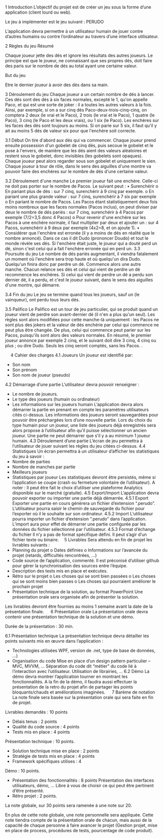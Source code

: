 
1	Introduction
L’objectif du projet est de créer un jeu sous la forme d’une application (client lourd ou web).

Le jeu à implémenter est le jeu suivant : PERUDO


 


L’application devra permettre à un utilisateur humain de jouer contre d’autres humains ou contre l’ordinateur au travers d’une interface utilisateur.

 
2	Règles du jeu
Résumé

Chaque joueur jette des dés et ignore les résultats des autres joueurs. Le principe est que le joueur, ne connaissant que ses propres dés, doit faire des paris sur le nombre de dés au total ayant une certaine valeur. 

But du jeu

Etre le dernier joueur à avoir des dés dans sa main.
 
3	Déroulement du jeu
Chaque joueur a un certain nombre de dés à lancer. Ces dés sont des dés à six faces normales, excepté le 1, qu'on appelle Paco, et qui est une sorte de joker : il a toutes les autres valeurs à la fois. Ainsi, par exemple, si on a sur cinq dés Paco-deux-trois-cinq-cinq, on comptera 2 deux (le vrai et le Paco), 2 trois (le vrai et le Paco), 1 quatre (le Paco), 3 cinq (le Paco et les deux vrais), ou 1 six (le Paco).
Les enchères sur les faces des dés sont toujours au moins. Si on parie sur 5 six, il faut qu'il y ait au moins 5 dés de valeur six pour que l'enchère soit correcte.

3.1	Début
On tire d'abord aux dés qui va commencer. Chaque joueur prend ensuite possession d'un gobelet de cinq dés, puis secoue le gobelet et le pose à l'envers, de manière que les dés aient des valeurs aléatoires et restent sous le gobelet, donc invisibles (les gobelets sont opaques). Chaque joueur peut alors regarder sous son gobelet et uniquement le sien. Chaque joueur à tour de rôle, dans le sens des aiguilles d'une montre va pouvoir faire des enchères sur le nombre de dés d'une certaine valeur.

3.2	Déroulement d'une manche
Le premier joueur fait une enchère. Celle-ci ne doit pas porter sur le nombre de Pacos.
Le suivant peut :
•	Surenchérir 
o	En pariant plus de dés : sur 7 cinq, surenchérir à 9 cinq par exemple.
o	En pariant une plus grande valeur : sur 7 cinq, surenchérir à 7 six par exemple
o	En pariant le nombre de Pacos. Les Pacos étant statistiquement deux fois moins nombreux que les faces normales (Pacos inclus), on peut diviser par deux le nombre de dés pariés : sur 7 cinq, surenchérir à 4 Pacos par exemple (7/2=3,5 donc 4 Pacos)
o	Pour revenir d'une enchère sur les Pacos à une enchère normale, il faut multiplier par deux et ajouter un : sur 4 Pacos, surenchérir à 9 deux par exemple (4x2=8, et on ajoute 1).
•	Considérer que l'enchère est erronée (il y a moins de dés en réalité que le nombre annoncé). Dans ce cas il dit Dudo (prononcer Doudo) et tout le monde révèle ses dés. Si l'enchère était juste, le joueur qui a douté perd un dé, sinon c'est celui qui a fait l'enchère erronée qui en perd un.
3.3	Poursuite du jeu
Le nombre de dés pariés augmentant, il viendra fatalement un moment où l'enchère sera trop haute et où quelqu'un dira Dudo. Quelqu'un finira donc par perdre un dé. Commence alors une autre manche. Chacun relance ses dés et celui qui vient de perdre un dé recommence les enchères. Si celui qui vient de perdre un dé a perdu son dernier dé, il a perdu, et c'est le joueur suivant, dans le sens des aiguilles d'une montre, qui démarre.

3.4	Fin du jeu
Le jeu se termine quand tous les joueurs, sauf un (le vainqueur), ont perdu tous leurs dés.

3.5	Palifico
Le Palifico est un tour de jeu particulier, qui se produit quand un joueur vient de perdre son avant-dernier dé (il n'en a plus qu'un seul). Les règles sont alors modifiées pour cette manche-là uniquement : les Pacos ne sont plus des jokers et la valeur de dés enchérie par celui qui commence ne peut plus être changée. De plus, celui qui commence peut parier sur les Pacos, puisqu'ils sont alors des valeurs normales.
En résumé, le premier joueur annonce par exemple 2 cinq, et le suivant doit dire 3 cinq, 4 cinq ou plus ; ou dire Dudo. Seuls les cinq seront comptés, sans les Pacos.
.

 
4	Cahier des charges
4.1	Joueurs
Un joueur est identifié par:

-	Son nom
-	Son prénom
-	Son nom de joueur (pseudo)

4.2	Démarrage d’une partie
L’utilisateur devra pouvoir renseigner :
-	Le nombre de joueurs.
-	Le type des joueurs (humain ou ordinateur)
-	Les informations sur les joueurs humain
L’application devra alors démarrer la partie en prenant en compte les paramètres utilisateurs cités ci-dessus.
Les informations des joueurs seront sauvegardées pour pouvoir être préchargées lors d’une nouvelle partie. Lors du choix du type humain pour un joueur, une liste des joueurs déjà enregistrés sera alors propose à l’utilisateur afin qu’il puisse sélectionner un ancien joueur.
Une partie ne peut démarrer que s’il y a au minimum 1 joueur humain.
4.3	Déroulement d’une partie
L’écran de jeu permettra à l’utilisateur de jouer suivant les règles du jeu citées ci-dessus.
4.4	Statistiques
Un écran permettra à un utilisateur d’afficher les statistiques du jeu à savoir :
-	Nombre de parties
-	Nombre de manches par partie
-	Meilleurs joueurs
-	Statistiques par joueur
Les statistiques devront être persistés, même si l’application se coupe (crash ou fermeture volontaire de l’utilisateur).
A noter : Il peut être fait le choix d’utiliser une plateforme Analytics disponible sur le marché (gratuite). 
4.5	Export/Import
L’application devra pouvoir exporter ou importer une partie déjà démarrée.
4.5.1	Export
Exporter une partie en cours génèrera un fichier d’extension “.perudo”. L’utilisateur pourra saisir le chemin de sauvegarde du fichier pour l’exporter où il le souhaite sur son ordinateur.
4.5.2	Import
L’utilisateur pourra importer un fichier d’extension “.perudo” dans l’application.
L’import aura pour effet de démarrer une partie configurée par les données du fichier sélectionné par l’utilisateur.
4.5.3	Format d’échange du fichier
Il n’y a pas de format spécifique défini. Il peut s’agir d’un fichier texte ou binaire. 
5	Livrables
Sera attendu en fin de projet les livrables suivants :
-	Planning du projet
o	Dates définies
o	Informations sur l’avancée du projet (retards, difficultés rencontrées, …)
-	Code source de l’application, commenté. Il est préconisé d’utiliser github pour gérer la synchronisation des sources entre l’équipe.
-	Description des tests mis en place et exécutes.
-	Rétro sur le projet
o	Les choses qui se sont bien passées
o	Les choses qui se sont moins bien passes
o	Les choses qui pourraient améliorer le prochain projet
-	Présentation technique de la solution, au format PowerPoint
Une présentation orale sera organisée afin de présenter la solution.


Les livrables devront être fournies au moins 1 semaine avant la date de la présentation finale.
 
6	Présentation orale
La présentation orale devra contenir une présentation technique de la solution et une démo.

Durée de la présentation : 30 min.

6.1	Présentation technique
La présentation technique devra détailler les points suivants mis en œuvre dans l’application :
-	Technologies utilisées
WPF, version de .net, type de base de données, …)
-	Organisation du code
Mise en place d’un design pattern particulier – MVC, MVVM, …
Séparation du code dit “métier” du code lié à l’interaction avec l’utilisateur. Utilisation de librairies, …
6.2	Démo
La démo devra montrer l’application tourner en montrant les fonctionnalités.
A la fin de la démo, il faudra aussi effectuer la présentation de la retro du projet afin de partager les points bloquants/chauds et améliorations imaginées.
 
7	Barème de notation
La note finale sera basée sur la présentation orale qui sera faite en fin de projet.

Livrables demandés : 10 points
-	Délais tenus : 2 points
-	Qualité du code source : 4 points
-	Tests mis en place : 4 points

Présentation technique : 10 points.
-	Solution technique mise en place : 2 points
-	Stratégie de tests mis en place : 4 points
-	Framework spécifiques utilises : 4

Démo : 10 points.
-	Présentation des fonctionnalités : 8 points
Présentation des interfaces utilisateurs, démo, … Libre à vous de choisir ce qui peut être pertinent d’être présenté.
-	Rétro projet : 2 points.

La note globale, sur 30 points sera ramenée à une note sur 20.

En plus de cette note globale, une note personnelle sera appliquée. Cette note tiendra compte de la présentation orale de chacun, mais aussi de la capacité de chaque personne à faire avancer le projet (Gestion projet, mise en place de process, procédures de tests, pourcentage de code produit).

